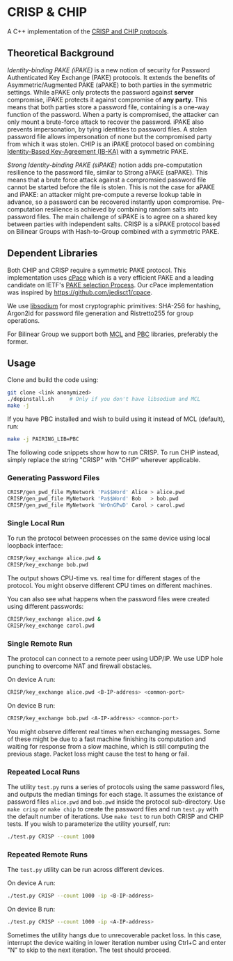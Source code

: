 # CRISP & CHIP
A C++ implementation of the [CRISP and CHIP protocols](link-anonymized).

## Theoretical Background
*Identity-binding PAKE (iPAKE)* is a new notion of security for Password Authenticated Key Exchange (PAKE) protocols. It extends the benefits of Asymmetric/Augmented PAKE (aPAKE) to both parties in the symmetric settings. While aPAKE only protects the password against **server** compromise, iPAKE protects it against compromise of **any party**. This means that both parties store a password file, containing is a one-way function of the password. When a party is compromised, the attacker can only mount a brute-force attack to recover the password.
iPAKE also prevents impersonation, by tying identities to password files. A stolen password file allows impersonation of none but the compromised party from which it was stolen.
CHIP is an iPAKE protocol based on combining [Identity-Based Key-Agreement (IB-KA)](http://www.dariofiore.it/wp-content/uploads/ib-ka-journal-final.pdf) with a symmetric PAKE.

*Strong Identity-binding PAKE (siPAKE)* notion adds pre-computation resilience to the password file, similar to Strong aPAKE (saPAKE). This means that a brute force attack against a compromsied password file cannot be started before the file is stolen. This is not the case for aPAKE and iPAKE: an attacker might pre-compute a reverse lookup table in advance, so a password can be recovered instantly upon compromise. Pre-computation resilience is achieved by combining random salts into password files. The main challenge of siPAKE is to agree on a shared key between parties with independent salts.
CRISP is a siPAKE protocol based on Bilinear Groups with Hash-to-Group combined with a symmetric PAKE.

## Dependent Libraries
Both CHIP and CRISP require a symmetric PAKE protocol. This implementation uses [cPace](https://tches.iacr.org/index.php/TCHES/article/view/7384/6556) which is a very efficient PAKE and a leading candidate on IETF's [PAKE selection Process](https://github.com/cfrg/pake-selection). Our cPace implementation was inspired by https://github.com/jedisct1/cpace.

We use [libsodium](https://github.com/jedisct1/libsodium) for most cryptographic primitives: SHA-256 for hashing, Argon2id for password file generation and Ristretto255 for group operations.

For Bilinear Group we support both [MCL](https://github.com/herumi/mcl) and [PBC](https://crypto.stanford.edu/pbc/) libraries, preferably the former.

## Usage
Clone and build the code using:
```bash
git clone <link anonymized>
./depinstall.sh		# Only if you don't have libsodium and MCL
make -j
```

If you have PBC installed and wish to build using it instead of MCL (default), run:
```bash
make -j PAIRING_LIB=PBC
```

The following code snippets show how to run CRISP. To run CHIP instead, simply replace the string "CRISP" with "CHIP" wherever applicable.

### Generating Password Files
```bash
CRISP/gen_pwd_file MyNetwork 'Pa$$Word' Alice > alice.pwd
CRISP/gen_pwd_file MyNetwork 'Pa$$Word' Bob   > bob.pwd
CRISP/gen_pwd_file MyNetwork 'WrOnGPwD' Carol > carol.pwd
```

### Single Local Run
To run the protocol between processes on the same device using local loopback interface:
```bash
CRISP/key_exchange alice.pwd &
CRISP/key_exchange bob.pwd
```
The output shows CPU-time vs. real time for different stages of the protocol.
You might observe different CPU times on different machines.

You can also see what happens when the password files were created using different passwords:
```bash
CRISP/key_exchange alice.pwd &
CRISP/key_exchange carol.pwd
```

### Single Remote Run
The protocol can connect to a remote peer using UDP/IP.
We use UDP hole punching to overcome NAT and firewall obstacles.

On device A run:
```bash
CRISP/key_exchange alice.pwd <B-IP-address> <common-port>
```
On device B run:
```bash
CRISP/key_exchange bob.pwd <A-IP-address> <common-port>
```

You might observe different real times when exchanging messages. Some of these might be due to a fast machine finishing its computation and waiting for response from a slow machine, which is still computing the previous stage. Packet loss might cause the test to hang or fail.

### Repeated Local Runs
The utility `test.py` runs a series of protocols using the same password files, and outputs the median timings for each stage.
It assumes the existance of password files `alice.pwd` and `bob.pwd` inside the protocol sub-directory.
Use `make crisp` or `make chip` to create the password files and run `test.py` with the default number of iterations.
Use `make test` to run both CRISP and CHIP tests.
If you wish to parameterize the utility yourself, run:
```bash
./test.py CRISP --count 1000
```

### Repeated Remote Runs
The `test.py` utility can be run across different devices.

On device A run:
```bash
./test.py CRISP --count 1000 -ip <B-IP-address>
```

On device B run:
```bash
./test.py CRISP --count 1000 -ip <A-IP-address>
```

Sometimes the utility hangs due to unrecoverable packet loss. In this case, interrupt the device waiting in lower iteration number using Ctrl+C and enter "N" to skip to the next iteration. The test should proceed.
